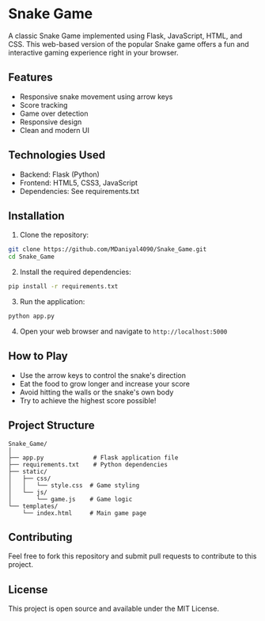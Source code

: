 # Snake Game

A classic Snake Game implemented using Flask, JavaScript, HTML, and CSS. This web-based version of the popular Snake game offers a fun and interactive gaming experience right in your browser.

## Features

- Responsive snake movement using arrow keys
- Score tracking
- Game over detection
- Responsive design
- Clean and modern UI

## Technologies Used

- Backend: Flask (Python)
- Frontend: HTML5, CSS3, JavaScript
- Dependencies: See requirements.txt

## Installation

1. Clone the repository:
```bash
git clone https://github.com/MDaniyal4090/Snake_Game.git
cd Snake_Game
```

2. Install the required dependencies:
```bash
pip install -r requirements.txt
```

3. Run the application:
```bash
python app.py
```

4. Open your web browser and navigate to `http://localhost:5000`

## How to Play

- Use the arrow keys to control the snake's direction
- Eat the food to grow longer and increase your score
- Avoid hitting the walls or the snake's own body
- Try to achieve the highest score possible!

## Project Structure

```
Snake_Game/
│
├── app.py              # Flask application file
├── requirements.txt    # Python dependencies
├── static/
│   ├── css/
│   │   └── style.css  # Game styling
│   └── js/
│       └── game.js    # Game logic
└── templates/
    └── index.html     # Main game page
```

## Contributing

Feel free to fork this repository and submit pull requests to contribute to this project.

## License

This project is open source and available under the MIT License.
